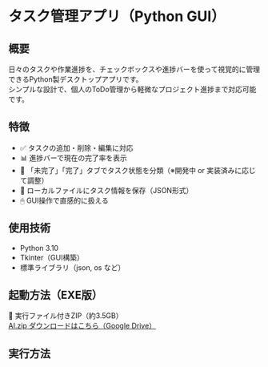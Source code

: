 # タスク管理アプリ（Python GUI）

## 概要

日々のタスクや作業進捗を、チェックボックスや進捗バーを使って視覚的に管理できるPython製デスクトップアプリです。  
シンプルな設計で、個人のToDo管理から軽微なプロジェクト進捗まで対応可能です。

## 特徴

- ✅ タスクの追加・削除・編集に対応
- 📊 進捗バーで現在の完了率を表示
- 📂 「未完了」「完了」タブでタスク状態を分類（※開発中 or 実装済みに応じて調整）
- 💾 ローカルファイルにタスク情報を保存（JSON形式）
- 🖱 GUI操作で直感的に扱える

## 使用技術

- Python 3.10
- Tkinter（GUI構築）
- 標準ライブラリ（json, os など）

## 起動方法（EXE版）

🔗 実行ファイル付きZIP（約3.5GB）  
[AI.zip ダウンロードはこちら（Google Drive）]([https://drive.google.com/file/d/1ygJiFbwEarPLhadSEzf6AJZaD8aS23BQ/view?usp=sharing](https://drive.google.com/file/d/1_FjZWj1_1T7O3geWJWr3D1GZUjS8g_fL/view?usp=sharing))

## 実行方法


